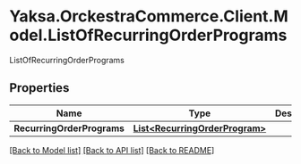 # Yaksa.OrckestraCommerce.Client.Model.ListOfRecurringOrderPrograms
ListOfRecurringOrderPrograms

## Properties

Name | Type | Description | Notes
------------ | ------------- | ------------- | -------------
**RecurringOrderPrograms** | [**List&lt;RecurringOrderProgram&gt;**](RecurringOrderProgram.md) |  | [optional] 

[[Back to Model list]](../README.md#documentation-for-models) [[Back to API list]](../README.md#documentation-for-api-endpoints) [[Back to README]](../README.md)

